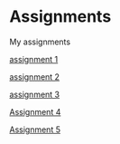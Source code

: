 # Assignments
My assignments

[assignment 1](https://github.com/NoutHakkesteegt/Assignments/blob/master/Assignment_week_2.ipynb)

[assignment 2](https://github.com/NoutHakkesteegt/Assignments/blob/master/Assignment_week_4.ipynb)

[assignment 3](https://github.com/NoutHakkesteegt/Assignments/blob/master/Assignment_week_5.ipynb)

[Assignment 4](https://github.com/NoutHakkesteegt/Assignments/blob/master/assignment4%20(1).ipynb)

[Assignment 5](https://github.com/fleckenfurz90/Assignments/blob/master/assignment5.ipynb)
